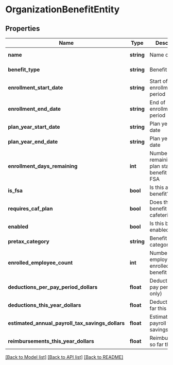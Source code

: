 # OrganizationBenefitEntity

## Properties
Name | Type | Description | Notes
------------ | ------------- | ------------- | -------------
**name** | **string** | Name of benefit | [default to 'Mass transit']
**benefit_type** | **string** | Benefit type | [default to 'mass_transit']
**enrollment_start_date** | **string** | Start of enrollment period | [optional] 
**enrollment_end_date** | **string** | End of enrollment period | [optional] 
**plan_year_start_date** | **string** | Plan year start date | [optional] 
**plan_year_end_date** | **string** | Plan year end date | [optional] 
**enrollment_days_remaining** | **int** | Number of days remaining until plan start, if benefit is an FSA | [optional] 
**is_fsa** | **bool** | Is this an FSA benefit? | 
**requires_caf_plan** | **bool** | Does this benefit require a cafeteria plan? | 
**enabled** | **bool** | Is this benefit enabled? | [default to true]
**pretax_category** | **string** | Benefit pretax category | [default to 'mass_transit']
**enrolled_employee_count** | **int** | Number of employees enrolled in this benefit | [default to 1]
**deductions_per_pay_period_dollars** | **float** | Deductions per pay period (FSA only) | [optional] [default to 1000.0]
**deductions_this_year_dollars** | **float** | Deductions so far this year | [default to 1000.0]
**estimated_annual_payroll_tax_savings_dollars** | **float** | Estimated total payroll tax savings this year | [default to 1000.0]
**reimbursements_this_year_dollars** | **float** | Reimbursements so far this year | [default to 1000.0]

[[Back to Model list]](../README.md#documentation-for-models) [[Back to API list]](../README.md#documentation-for-api-endpoints) [[Back to README]](../README.md)

